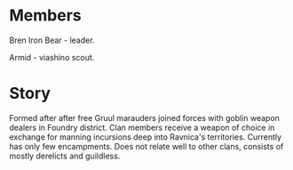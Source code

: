 # Members

Bren Iron Bear - leader.

Armid - viashino scout.

# Story

Formed after after free Gruul marauders joined forces with goblin weapon
dealers in Foundry district. Clan members receive a weapon of choice in
exchange for manning incursions deep into Ravnica's territories. Currently has
only few encampments. Does not relate well to other clans, consists of mostly
derelicts and guildless.
